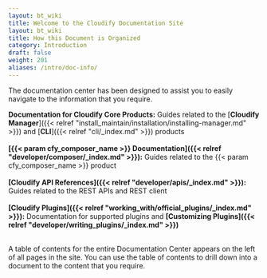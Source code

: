```yaml
---
layout: bt_wiki
title: Welcome to the Cloudify Documentation Site
layout: bt_wiki
title: How this Document is Organized
category: Introduction
draft: false
weight: 201
aliases: /intro/doc-info/
---
```

The documentation center has been designed to assist you to easily navigate to the information that you require.

**Documentation for Cloudify Core Products:**		Guides related to the [**Cloudify Manager**]({{< relref "install_maintain/installation/installing-manager.md" >}})  and  [**CLI**]({{< relref "cli/_index.md" >}}) products<br><br>
**[{{< param cfy_composer_name >}} Documentation]({{< relref "developer/composer/_index.md" >}}):**				Guides related to the {{< param cfy_composer_name >}} product<br><br>
**[Cloudify API References]({{< relref "developer/apis/_index.md" >}}):**						Guides related to the REST APIs and REST client<br><br>
**[Cloudify Plugins]({{< relref "working_with/official_plugins/_index.md" >}}):**								Documentation for supported plugins and **[Customizing Plugins]({{< relref "developer/writing_plugins/_index.md" >}})**	 <br><br>


A table of contents for the entire Documentation Center appears on the left of all pages in the site. You can use the table of contents to drill down into a document to the content that you require.

